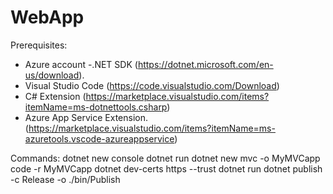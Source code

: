 # WebApp

Prerequisites:
- Azure account 
-.NET SDK (https://dotnet.microsoft.com/en-us/download).
- Visual Studio Code (https://code.visualstudio.com/Download)
- C# Extension (https://marketplace.visualstudio.com/items?itemName=ms-dotnettools.csharp)
- Azure App Service Extension. (https://marketplace.visualstudio.com/items?itemName=ms-azuretools.vscode-azureappservice)

Commands:
dotnet new console
dotnet run
dotnet new mvc -o MyMVCapp
code -r MyMVCapp
dotnet dev-certs https --trust
dotnet run
dotnet publish -c Release -o ./bin/Publish
